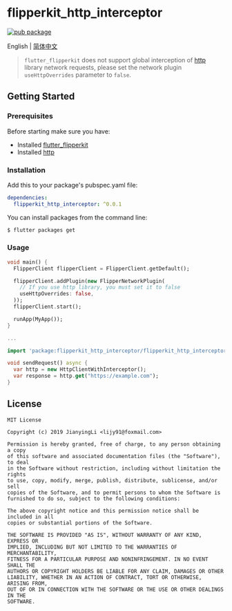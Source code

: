 # flipperkit_http_interceptor

[![pub package](https://img.shields.io/pub/v/flipperkit_http_interceptor.svg)](https://pub.dartlang.org/packages/flipperkit_http_interceptor)

English | [简体中文](./README.zh_CN.md)

> `flutter_flipperkit` does not support global interception of [http](https://github.com/dart-lang/http) library network requests, please set the network plugin `useHttpOverrides` parameter to `false`.

## Getting Started

### Prerequisites

Before starting make sure you have:

- Installed [flutter_flipperkit](https://github.com/leanflutter/flutter_flipperkit)
- Installed [http](https://github.com/dart-lang/http)

### Installation

Add this to your package's pubspec.yaml file:

```yaml
dependencies:
  flipperkit_http_interceptor: ^0.0.1
```

You can install packages from the command line:

```bash
$ flutter packages get
```

### Usage

```dart
void main() {
  FlipperClient flipperClient = FlipperClient.getDefault();

  flipperClient.addPlugin(new FlipperNetworkPlugin(
    // If you use http library, you must set it to false
    useHttpOverrides: false,
  ));
  flipperClient.start();

  runApp(MyApp());
}

...

```

```dart
import 'package:flipperkit_http_interceptor/flipperkit_http_interceptor.dart';

void sendRequest() async {
  var http = new HttpClientWithInterceptor();
  var response = http.get("https://example.com");
}
```

## License

```
MIT License

Copyright (c) 2019 JianyingLi <lijy91@foxmail.com>

Permission is hereby granted, free of charge, to any person obtaining a copy
of this software and associated documentation files (the "Software"), to deal
in the Software without restriction, including without limitation the rights
to use, copy, modify, merge, publish, distribute, sublicense, and/or sell
copies of the Software, and to permit persons to whom the Software is
furnished to do so, subject to the following conditions:

The above copyright notice and this permission notice shall be included in all
copies or substantial portions of the Software.

THE SOFTWARE IS PROVIDED "AS IS", WITHOUT WARRANTY OF ANY KIND, EXPRESS OR
IMPLIED, INCLUDING BUT NOT LIMITED TO THE WARRANTIES OF MERCHANTABILITY,
FITNESS FOR A PARTICULAR PURPOSE AND NONINFRINGEMENT. IN NO EVENT SHALL THE
AUTHORS OR COPYRIGHT HOLDERS BE LIABLE FOR ANY CLAIM, DAMAGES OR OTHER
LIABILITY, WHETHER IN AN ACTION OF CONTRACT, TORT OR OTHERWISE, ARISING FROM,
OUT OF OR IN CONNECTION WITH THE SOFTWARE OR THE USE OR OTHER DEALINGS IN THE
SOFTWARE.
```

